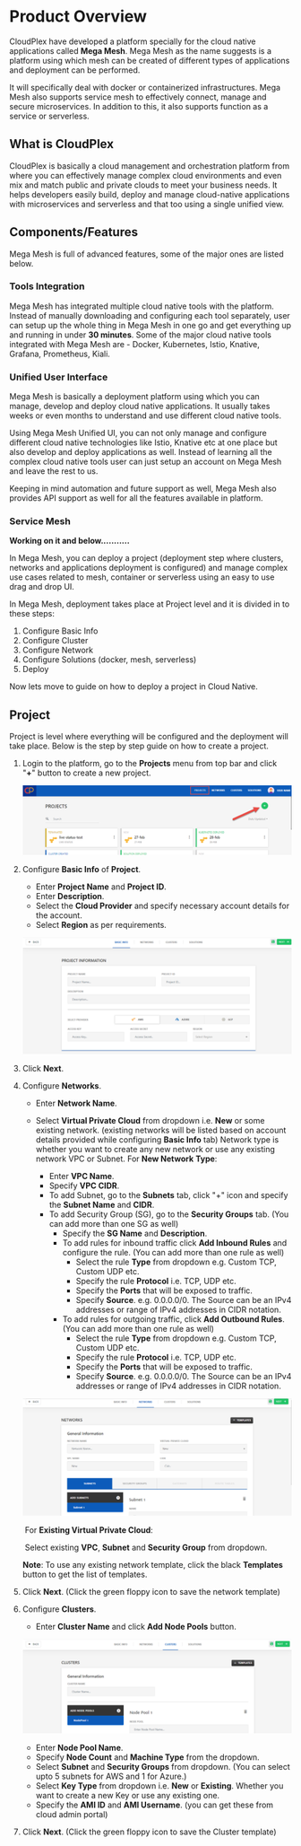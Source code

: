 # Product Overview

CloudPlex have developed a platform specially for the cloud native applications called **Mega Mesh**. Mega Mesh as the name suggests is a platform using which mesh can be created of different types of applications and deployment can be performed. 

It will specifically deal with docker or containerized infrastructures. Mega Mesh also supports service mesh to effectively connect, manage and secure microservices. In addition to this, it also supports function as a service or serverless. 

## What is CloudPlex

CloudPlex is basically a cloud management and orchestration platform from where you can effectively manage complex cloud environments and even mix and match public and private clouds to meet your business needs. It helps developers easily build, deploy and manage cloud-native applications with microservices and serverless and that too using a single unified view. 

## Components/Features

Mega Mesh is full of advanced features, some of the major ones are listed below.

### Tools Integration

Mega Mesh has integrated multiple cloud native tools with the platform. Instead of manually downloading and configuring each tool separately, user can setup up the whole thing in Mega Mesh in one go and get everything up and running in under **30 minutes**. Some of the major cloud native tools integrated with Mega Mesh are - Docker, Kubernetes, Istio, Knative, Grafana, Prometheus, Kiali.

### Unified User Interface

Mega Mesh is basically a deployment platform using which you can manage, develop and deploy cloud native applications. It usually takes weeks or even months to understand and use different cloud native tools. 

Using Mega Mesh Unified UI, you can not only manage and configure different cloud native technologies like Istio, Knative etc at one place but also develop and deploy applications as well. Instead of learning all the complex cloud native tools user can just setup an account on Mega Mesh and leave the rest to us. 

Keeping in mind automation and future support as well, Mega Mesh also provides API support as well for all the features available in platform.

### Service Mesh

**Working on it and below...........**

In Mega Mesh, you can deploy a project (deployment step where clusters, networks and applications deployment is configured) and manage complex use cases related to mesh, container or serverless using an easy to use drag and drop UI. 

In Mega Mesh, deployment takes place at Project level and it is divided in to these steps:

1. Configure Basic Info
2. Configure Cluster
3. Configure Network
4. Configure Solutions (docker, mesh, serverless)
5. Deploy

Now lets move to guide on how to deploy a project in Cloud Native. 

## Project

Project is level where everything will be configured and the deployment will take place. Below is the step by step guide on how to create a project.

1. Login to the platform, go to the **Projects** menu from top bar and click "**+**" button to create a new project.

   ![1](imgs/1.png)

2. Configure **Basic Info** of **Project**.

   * Enter **Project Name** and **Project ID**.
   * Enter **Description**.
   * Select the **Cloud Provider** and specify necessary account details for the account.
   * Select **Region** as per requirements.

   ![2](imgs/2.png)

3. Click **Next**.

4. Configure **Networks**.

   * Enter **Network Name**.

   * Select **Virtual Private Cloud** from dropdown i.e. **New** or some existing network. (existing networks will be listed based on account details provided while configuring **Basic Info** tab)
     Network type is whether you want to create any new network or use any existing network VPC or Subnet.
     For **New Network** **Type**:
     * Enter **VPC Name**. 
     * Specify **VPC CIDR**.
     * To add Subnet, go to the **Subnets** tab, click "+" icon and specify the **Subnet Name** and **CIDR**.
     * To add Security Group (SG), go to the **Security Groups** tab. (You can add more than one SG as well)
       * Specify the **SG Name** and **Description**.
       * To add rules for inbound traffic click **Add Inbound Rules** and configure the rule. (You can add more than one rule as well)
         * Select the rule **Type** from dropdown e.g. Custom TCP, Custom UDP etc.
         * Specify the rule **Protocol** i.e. TCP, UDP etc. 
         * Specify the **Ports** that will be exposed to traffic. 
         * Specify **Source**. e.g. 0.0.0.0/0. 
           The Source can be an IPv4 addresses or range of IPv4 addresses in CIDR notation.
       * To add rules for outgoing traffic, click **Add Outbound Rules**. (You can add more than one rule as well)
         * Select the rule **Type** from dropdown e.g. Custom TCP, Custom UDP etc.
         * Specify the rule **Protocol** i.e. TCP, UDP etc. 
         * Specify the **Ports** that will be exposed to traffic. 
         * Specify **Source**. e.g. 0.0.0.0/0. 
           The Source can be an IPv4 addresses or range of IPv4 addresses in CIDR notation.

   ![3](imgs/3.png)

   ​	For **Existing Virtual Private Cloud**:

   ​		Select existing **VPC**,  **Subnet** and **Security Group** from dropdown.

   **Note**: To use any existing network template, click the black **Templates** button to get the list of 	templates. 

5. Click **Next**. (Click the green floppy icon to save the network template)

6. Configure **Clusters**.

   * Enter **Cluster Name** and click **Add Node Pools** button.

   ![4](imgs/4.png)

   * Enter **Node Pool Name**.
   * Specify **Node Count** and **Machine Type** from the dropdown.
   * Select **Subnet** and **Security Groups** from dropdown. (You can select upto 5 subnets for AWS and 1 for Azure.)
   * Select **Key Type** from dropdown i.e. **New** or **Existing**.
     Whether you want to create a new Key or use any existing one.
   * Specify the **AMI ID** and **AMI Username**. (you can get these from cloud admin portal)

7. Click **Next**. (Click the green floppy icon to save the Cluster template)